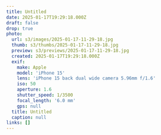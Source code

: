 ```yaml
---
title: Untitled
date: 2025-01-17T19:29:18.000Z
draft: false
drop: true
photo:
  url: s3/images/2025-01-17-11-29-18.jpg
  thumb: s3/thumbs/2025-01-17-11-29-18.jpg
  preview: s3/previews/2025-01-17-11-29-18.jpg
  created: 2025-01-17T19:29:18.000Z
  exif:
    make: Apple
    model: 'iPhone 15'
    lens: 'iPhone 15 back dual wide camera 5.96mm f/1.6'
    iso: 50
    aperture: 1.6
    shutter_speed: 1/3500
    focal_length: '6.0 mm'
    gps: null
  title: Untitled
  caption: null
links: []
---
```

